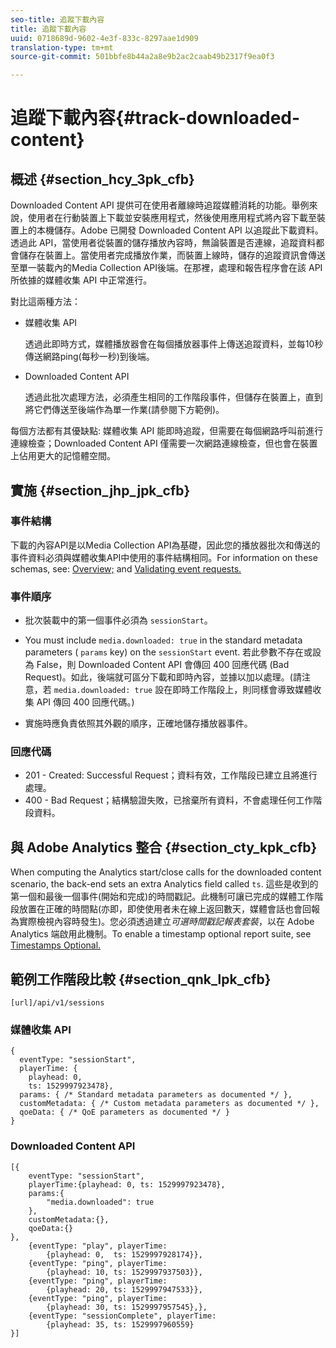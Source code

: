 ```yaml
---
seo-title: 追蹤下載內容
title: 追蹤下載內容
uuid: 0718689d-9602-4e3f-833c-8297aae1d909
translation-type: tm+mt
source-git-commit: 501bbfe8b44a2a8e9b2ac2caab49b2317f9ea0f3

---
```



# 追蹤下載內容{#track-downloaded-content}

## 概述 {#section_hcy_3pk_cfb}

Downloaded Content API 提供可在使用者離線時追蹤媒體消耗的功能。舉例來說，使用者在行動裝置上下載並安裝應用程式，然後使用應用程式將內容下載至裝置上的本機儲存。Adobe 已開發 Downloaded Content API 以追蹤此下載資料。透過此 API，當使用者從裝置的儲存播放內容時，無論裝置是否連線，追蹤資料都會儲存在裝置上。當使用者完成播放作業，而裝置上線時，儲存的追蹤資訊會傳送至單一裝載內的Media Collection API後端。在那裡，處理和報告程序會在該 API 所依據的媒體收集 API 中正常進行。

對比這兩種方法：

* 媒體收集 API

   透過此即時方式，媒體播放器會在每個播放器事件上傳送追蹤資料，並每10秒傳送網路ping(每秒一秒)到後端。

* Downloaded Content API

   透過此批次處理方法，必須產生相同的工作階段事件，但儲存在裝置上，直到將它們傳送至後端作為單一作業(請參閱下方範例)。

每個方法都有其優缺點: 媒體收集 API 能即時追蹤，但需要在每個網路呼叫前進行連線檢查；Downloaded Content API 僅需要一次網路連線檢查，但也會在裝置上佔用更大的記憶體空間。

## 實施 {#section_jhp_jpk_cfb}

### 事件結構

下載的內容API是以Media Collection API為基礎，因此您的播放器批次和傳送的事件資料必須與媒體收集API中使用的事件結構相同。For information on these schemas, see: [Overview;](../media-collection-api/mc-api-overview.md) and [Validating event requests.](../media-collection-api/mc-api-impl/mc-api-validate-reqs.md)

### 事件順序

* 批次裝載中的第一個事件必須為 `sessionStart`。
* You must include `media.downloaded: true` in the standard metadata parameters ( `params` key) on the `sessionStart` event. 若此參數不存在或設為 False，則 Downloaded Content API 會傳回 400 回應代碼 (Bad Request)。如此，後端就可區分下載和即時內容，並據以加以處理。(請注意，若 `media.downloaded: true` 設在即時工作階段上，則同樣會導致媒體收集 API 傳回 400 回應代碼。)

* 實施時應負責依照其外觀的順序，正確地儲存播放器事件。

### 回應代碼

* 201 - Created: Successful Request；資料有效，工作階段已建立且將進行處理。
* 400 - Bad Request；結構驗證失敗，已捨棄所有資料，不會處理任何工作階段資料。

## 與 Adobe Analytics 整合 {#section_cty_kpk_cfb}

When computing the Analytics start/close calls for the downloaded content scenario, the back-end sets an extra Analytics field called `ts`. 這些是收到的第一個和最後一個事件(開始和完成)的時間戳記。此機制可讓已完成的媒體工作階段放置在正確的時間點(亦即，即使使用者未在線上返回數天，媒體會話也會回報為實際檢視內容時發生)。您必須透過建立&#x200B;*可選時間戳記報表套裝*，以在 Adobe Analytics 端啟用此機制。To enable a timestamp optional report suite, see [Timestamps Optional.](https://marketing.adobe.com/resources/help/en_US/reference/timestamp-optional.html)

## 範例工作階段比較 {#section_qnk_lpk_cfb}

```
[url]/api/v1/sessions
```

### 媒體收集 API

```
{ 
  eventType: "sessionStart", 
  playerTime: { 
    playhead: 0,  
    ts: 1529997923478},  
  params: { /* Standard metadata parameters as documented */ },  
  customMetadata: { /* Custom metadata parameters as documented */ },  
  qoeData: { /* QoE parameters as documented */ } 
}
```

### Downloaded Content API

```
[{ 
    eventType: "sessionStart", 
    playerTime:{playhead: 0, ts: 1529997923478},  
    params:{
        "media.downloaded": true
    }, 
    customMetadata:{},  
    qoeData:{} 
}, 
    {eventType: "play", playerTime:
        {playhead: 0,  ts: 1529997928174}}, 
    {eventType: "ping", playerTime:
        {playhead: 10, ts: 1529997937503}}, 
    {eventType: "ping", playerTime:
        {playhead: 20, ts: 1529997947533}}, 
    {eventType: "ping", playerTime:
        {playhead: 30, ts: 1529997957545},}, 
    {eventType: "sessionComplete", playerTime:
        {playhead: 35, ts: 1529997960559} 
}]
```

